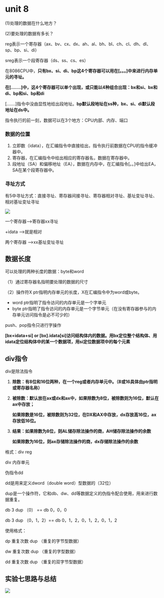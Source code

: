 # unit 8

(1)处理的数据在什么地方？

(2)要处理的数据有多长？



reg表示一个寄存器（ax、bv、cx、dx、ah、al、bh、bl、ch、cl、dh、dl、sp、bp、si、di）

sreg表示一个段寄存器（ds、ss、cs、es）



在8086CPU中，**只有bx、si、di、bp这4个寄存器可以用在[。。。]中来进行内存单元的寻址。**

**在[.......]中，这4个寄存器可以单个出现，或只能以4种组合出现：bx和si、bx和di、bp和si、bp和di**

[.......]指令中没由显性地给出段地址。**bp默认段地址在ss种，bx、si、di默认段地址在ds中。**



指令执行的前一刻，数据可以在3个地方：CPU内部、内存、端口



### 数据的位置

1. 立即数（idata），在汇编指令中直接给出，指令执行前数据在CPU的指令缓冲器中。
2. 寄存器，在汇编指令中给出相应的寄存器名，数据在寄存器中。
3. 段地址（SA）和偏移地址（EA），数据在内存中，在汇编指令[。。]中给出EA，SA在某个段寄存器中。



### 寻址方式

有5中寻址方式：直接寻址、寄存器间接寻址、寄存器相对寻址、基址变址寻址、相对基址变址寻址

![](https://img-blog.csdnimg.cn/20200201150509558.PNG?x-oss-process=image/watermark,type_ZmFuZ3poZW5naGVpdGk,shadow_10,text_aHR0cHM6Ly9ibG9nLmNzZG4ubmV0L3FxXzQzNTUwODkw,size_16,color_FFFFFF,t_70)

一个寄存器-->寄存器xx寻址

+idata -->就是相对

两个寄存器 -->xx基址变址寻址

## 数据长度

可以处理的两种长度的数据：byte和word

（1）通过寄存器名指明要处理的数据的尺寸

（2）操作符X ptr指明内存单元的长度，X在汇编指令中为word或byte。

- word ptr指明了指令访问的内存单元是一个字单元
- byte ptr指明了指令访问的内存单元是一个字节单元（在没有寄存器参与的内存单元访问指令是必不可少的）

push、pop指令只进行字操作



**[bx+idata+si] or [bx].idata[si]访问结构体内的数据。用bx定位整个结构体、用idata定位结构体中的某一个数据项，用si定位数据项中的每个元素**



## div指令

div是除法指令

1. **除数：有8位和16位两种，在一个reg或者内存单元中。（8或16具体由ptr指明或寄存器名称）**

2. **被除数：默认放在ax或dx和ax中，如果除数为8位，被除数则为16位，默认在ax中存放；**

   **如果除数是16位，被除数则为32位，在DX和AX中存放，dx存放高16位，ax存放低16位。**

3. **结果：如果除数为8位，则AL储存除法操作的商，AH储存除法操作的余数**

   **如果除数为16位，则ax存储除法操作的商，dx存储除法操作的余数**

格式：div reg

div 内存单元



伪指令dd

dd是用来定义dword（double word）型数据的（32位）



dup是一个操作符，它和db、dw、dd等数据定义的伪指令配合使用，用来进行数据重复。

db 3 dup （0）    == db 0，0，0

db 3 dup （0，1，2）== db 0，1，2，0，1，2，0，1，2

使用格式：

dp 重复次数 dup （重复的字节型数据）

dw 重复次数 dup （重复的字型数据）

dd 重复次数 dup （重复的双字节型数据）

## 实验七思路与总结

![](https://img-blog.csdnimg.cn/20200202135846997.PNG?x-oss-process=image/watermark,type_ZmFuZ3poZW5naGVpdGk,shadow_10,text_aHR0cHM6Ly9ibG9nLmNzZG4ubmV0L3FxXzQzNTUwODkw,size_16,color_FFFFFF,t_70)

